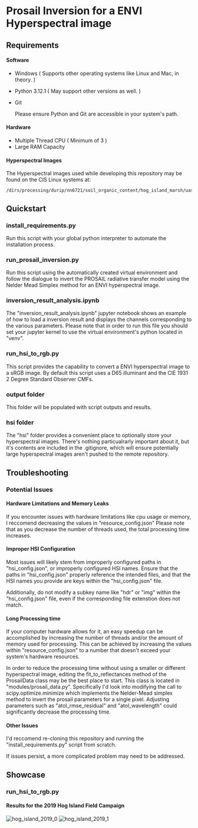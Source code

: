 # Prosail Inversion for a ENVI Hyperspectral image

## Requirements

#### Software

* Windows ( Supports other operating systems like Linux and Mac, in theory. )
* Python 3.12.1 ( May support other versions as well. )
* Git

  Please ensure Python and Git are accessible in your system's path.

#### Hardware

* Multiple Thread CPU ( Minimum of 3 )
* Large RAM Capacity

#### Hyperspectral Images

The Hyperspectral images used while developing this repository may be found on the CIS Linux systems at:

```plaintext
/dirs/processing/durip/nn6721/soil_organic_content/hog_island_marsh/uas/layer_stacked_marsh_1_2/
```

## Quickstart

### install_requirements.py

Run this script with your global python interpreter to automate the installation process.

### run_prosail_inversion.py

Run this script using the automatically created virtual environment and follow the dialogue to invert the PROSAIL radiative transfer model using the Nelder Mead Simplex method for an ENVI hyperspectral image.

### inversion_result_analysis.ipynb

The "inversion_result_analysis.ipynb" jupyter notebook shows an example of how to load a inversion result and displays the channels corresponding to the various parameters. Please note that in order to run this file you should set your jupyter kernel to use the virtual environment's python located in "venv".

### run_hsi_to_rgb.py

This script provides the capability to convert a ENVI hyperspectral image to a sRGB image. By default this script uses a D65 illuminant and the CIE 1931 2 Degree Standard Observer CMFs.

### output folder

This folder will be populated with script outputs and results.

### hsi folder

The "hsi" folder provides a convenient place to optionally store your hyperspectral images. There's nothing particualrarly important about it, but it's contents are included in the .gitignore, which will ensure potentially large hyperspectral images aren't pushed to the remote repository.

## Troubleshooting

### Potential Issues

#### Hardware Limitations and Memory Leaks

If you encounter issues with hardware limitations like cpu usage or memory, I reccomend decreasing the values in "resource_config.json" Please note that as you decrease the number of threads used, the total processing time increases.

#### Improper HSI Configuration

Most issues will likely stem from improperly configured paths in "hsi_config.json", or improperly configured HSI names. Ensure that the paths in "hsi_config.json" properly reference the intended files, and that the HSI names you provide are keys within the "hsi_config.json" file.

Additionally, do not modify a subkey name like "hdr" or "img" within the "hsi_config.json" file, even if the corresponding file extenstion does not match.

#### Long Processing time

If your computer hardware allows for it, an easy speedup can be accomplished by increasing the number of threads and/or the amount of memory used for processing. This can be achieved by increasing the values within "resource_config.json" to a number that doesn't exceed your system's hardware resources.

In order to reduce the processing time without using a smaller or different hyperspectral image, editing the fit_to_reflectances method of the ProsailData class may be the best place to start. This class is located in "modules/prosail_data.py". Specifically I'd look into modifying the call to scipy.optimize.minimize which implements the Nelder-Mead simplex method to invert the prosail parameters for a single pixel. Adjusting parameters such as "atol_rmse_residual" and "atol_wavelength" could significantly decrease the processing time.

#### Other Issues

I'd reccomend re-cloning this repository and running the "install_requirements.py" script from scratch.

If issues persist, a more complicated problem may need to be addressed.

## Showcase

### run_hsi_to_rgb.py

#### Results for the 2019 Hog Island Field Campaign

![hog_island_2019_0](docs/pictures/hog_island_2019_0.png)
![hog_island_2019_1](docs/pictures/hog_island_2019_1.png)
